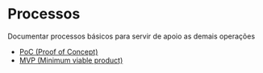 # Processos

Documentar processos básicos para servir de apoio as demais operações

- [PoC (Proof of Concept)](https://github.com/compexjr/processos/blob/main/poc.md)
- [MVP (Minimum viable product)](https://github.com/compexjr/processos/blob/main/mvp.md)
